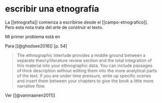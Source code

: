 # escribir una etnografía
La [[etnografia]] comienza a escribirse desde el [[campo-etnografico]]. Pero esta nota trata del *arte* de construir el texto.

Mi primer problema está en 

Para [[@ghodsee2016]] [p. 54]

> The ethnographic interlude provides a middle ground between a separate theory/literature review section and the total integration of this material into your ethnographic data. You can include passages of thick description without editing them into the more analytical parts of the text. If you are under time pressure, write up specific scenes and insert them between your chapters to give the book a little more narrative flow.

Ver [[@vanmaanen2011]]

    